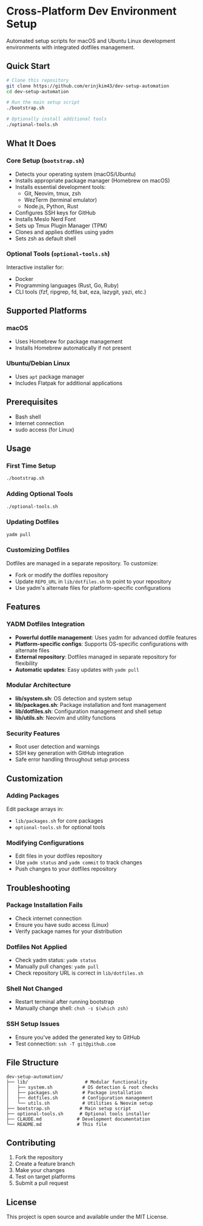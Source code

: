 # Cross-Platform Dev Environment Setup

Automated setup scripts for macOS and Ubuntu Linux development environments with integrated dotfiles management.

## Quick Start

```bash
# Clone this repository
git clone https://github.com/erinjkim43/dev-setup-automation
cd dev-setup-automation

# Run the main setup script
./bootstrap.sh

# Optionally install additional tools
./optional-tools.sh
```

## What It Does

### Core Setup (`bootstrap.sh`)
- Detects your operating system (macOS/Ubuntu)
- Installs appropriate package manager (Homebrew on macOS)
- Installs essential development tools:
  - Git, Neovim, tmux, zsh
  - WezTerm (terminal emulator)
  - Node.js, Python, Rust
- Configures SSH keys for GitHub
- Installs Meslo Nerd Font
- Sets up Tmux Plugin Manager (TPM)
- Clones and applies dotfiles using yadm
- Sets zsh as default shell

### Optional Tools (`optional-tools.sh`)
Interactive installer for:
- Docker
- Programming languages (Rust, Go, Ruby)
- CLI tools (fzf, ripgrep, fd, bat, eza, lazygit, yazi, etc.)

## Supported Platforms

### macOS
- Uses Homebrew for package management
- Installs Homebrew automatically if not present

### Ubuntu/Debian Linux
- Uses `apt` package manager
- Includes Flatpak for additional applications

## Prerequisites

- Bash shell
- Internet connection
- sudo access (for Linux)

## Usage

### First Time Setup
```bash
./bootstrap.sh
```

### Adding Optional Tools
```bash
./optional-tools.sh
```

### Updating Dotfiles
```bash
yadm pull
```

### Customizing Dotfiles
Dotfiles are managed in a separate repository. To customize:
- Fork or modify the dotfiles repository
- Update `REPO_URL` in `lib/dotfiles.sh` to point to your repository
- Use yadm's alternate files for platform-specific configurations

## Features

### YADM Dotfiles Integration
- **Powerful dotfile management**: Uses yadm for advanced dotfile features
- **Platform-specific configs**: Supports OS-specific configurations with alternate files
- **External repository**: Dotfiles managed in separate repository for flexibility
- **Automatic updates**: Easy updates with `yadm pull`

### Modular Architecture
- **lib/system.sh**: OS detection and system setup
- **lib/packages.sh**: Package installation and font management
- **lib/dotfiles.sh**: Configuration management and shell setup
- **lib/utils.sh**: Neovim and utility functions

### Security Features
- Root user detection and warnings
- SSH key generation with GitHub integration
- Safe error handling throughout setup process

## Customization

### Adding Packages
Edit package arrays in:
- `lib/packages.sh` for core packages
- `optional-tools.sh` for optional tools

### Modifying Configurations
- Edit files in your dotfiles repository
- Use `yadm status` and `yadm commit` to track changes
- Push changes to your dotfiles repository

## Troubleshooting

### Package Installation Fails
- Check internet connection
- Ensure you have sudo access (Linux)
- Verify package names for your distribution

### Dotfiles Not Applied
- Check yadm status: `yadm status`
- Manually pull changes: `yadm pull`
- Check repository URL is correct in `lib/dotfiles.sh`

### Shell Not Changed
- Restart terminal after running bootstrap
- Manually change shell: `chsh -s $(which zsh)`

### SSH Setup Issues
- Ensure you've added the generated key to GitHub
- Test connection: `ssh -T git@github.com`

## File Structure

```
dev-setup-automation/
├── lib/                     # Modular functionality
│   ├── system.sh           # OS detection & root checks
│   ├── packages.sh         # Package installation
│   ├── dotfiles.sh         # Configuration management
│   └── utils.sh            # Utilities & Neovim setup
├── bootstrap.sh           # Main setup script
├── optional-tools.sh      # Optional tools installer
├── CLAUDE.md             # Development documentation
└── README.md             # This file
```

## Contributing

1. Fork the repository
2. Create a feature branch
3. Make your changes
4. Test on target platforms
5. Submit a pull request

## License

This project is open source and available under the MIT License.